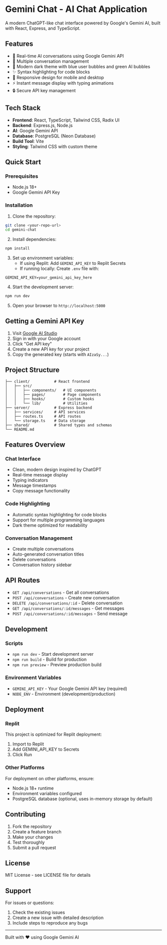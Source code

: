 # Gemini Chat - AI Chat Application

A modern ChatGPT-like chat interface powered by Google's Gemini AI, built with React, Express, and TypeScript.

## Features

- 🤖 Real-time AI conversations using Google Gemini API
- 💬 Multiple conversation management
- 🎨 Modern dark theme with blue user bubbles and green AI bubbles
- ✨ Syntax highlighting for code blocks
- 📱 Responsive design for mobile and desktop
- ⚡ Instant message display with typing animations
- 🔒 Secure API key management

## Tech Stack

- **Frontend**: React, TypeScript, Tailwind CSS, Radix UI
- **Backend**: Express.js, Node.js
- **AI**: Google Gemini API
- **Database**: PostgreSQL (Neon Database)
- **Build Tool**: Vite
- **Styling**: Tailwind CSS with custom theme

## Quick Start

### Prerequisites

- Node.js 18+
- Google Gemini API Key

### Installation

1. Clone the repository:
```bash
git clone <your-repo-url>
cd gemini-chat
```

2. Install dependencies:
```bash
npm install
```

3. Set up environment variables:
   - If using Replit: Add `GEMINI_API_KEY` to Replit Secrets
   - If running locally: Create `.env` file with:
```env
GEMINI_API_KEY=your_gemini_api_key_here
```

4. Start the development server:
```bash
npm run dev
```

5. Open your browser to `http://localhost:5000`

## Getting a Gemini API Key

1. Visit [Google AI Studio](https://aistudio.google.com)
2. Sign in with your Google account
3. Click "Get API key"
4. Create a new API key for your project
5. Copy the generated key (starts with `AIzaSy...`)

## Project Structure

```
├── client/           # React frontend
│   ├── src/
│   │   ├── components/   # UI components
│   │   ├── pages/        # Page components
│   │   ├── hooks/        # Custom hooks
│   │   └── lib/          # Utilities
├── server/           # Express backend
│   ├── services/     # API services
│   ├── routes.ts     # API routes
│   └── storage.ts    # Data storage
├── shared/           # Shared types and schemas
└── README.md
```

## Features Overview

### Chat Interface
- Clean, modern design inspired by ChatGPT
- Real-time message display
- Typing indicators
- Message timestamps
- Copy message functionality

### Code Highlighting
- Automatic syntax highlighting for code blocks
- Support for multiple programming languages
- Dark theme optimized for readability

### Conversation Management
- Create multiple conversations
- Auto-generated conversation titles
- Delete conversations
- Conversation history sidebar

## API Routes

- `GET /api/conversations` - Get all conversations
- `POST /api/conversations` - Create new conversation
- `DELETE /api/conversations/:id` - Delete conversation
- `GET /api/conversations/:id/messages` - Get messages
- `POST /api/conversations/:id/messages` - Send message

## Development

### Scripts

- `npm run dev` - Start development server
- `npm run build` - Build for production
- `npm run preview` - Preview production build

### Environment Variables

- `GEMINI_API_KEY` - Your Google Gemini API key (required)
- `NODE_ENV` - Environment (development/production)

## Deployment

### Replit
This project is optimized for Replit deployment:
1. Import to Replit
2. Add GEMINI_API_KEY to Secrets
3. Click Run

### Other Platforms
For deployment on other platforms, ensure:
- Node.js 18+ runtime
- Environment variables configured
- PostgreSQL database (optional, uses in-memory storage by default)

## Contributing

1. Fork the repository
2. Create a feature branch
3. Make your changes
4. Test thoroughly
5. Submit a pull request

## License

MIT License - see LICENSE file for details

## Support

For issues or questions:
1. Check the existing issues
2. Create a new issue with detailed description
3. Include steps to reproduce any bugs

---

Built with ❤️ using Google Gemini AI